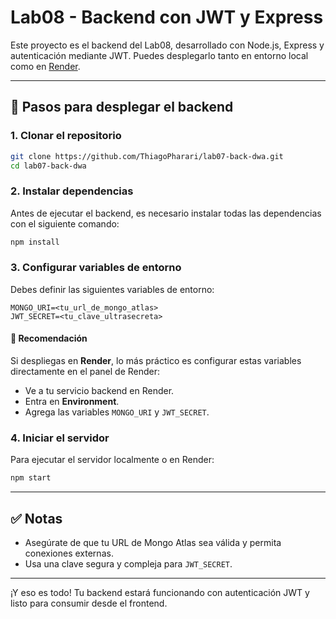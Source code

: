 # Lab08 - Backend con JWT y Express

Este proyecto es el backend del Lab08, desarrollado con Node.js, Express y autenticación mediante JWT. Puedes desplegarlo tanto en entorno local como en [Render](https://render.com).

---

## 🚀 Pasos para desplegar el backend

### 1. Clonar el repositorio

```bash
git clone https://github.com/ThiagoPharari/lab07-back-dwa.git
cd lab07-back-dwa
```

### 2. Instalar dependencias

Antes de ejecutar el backend, es necesario instalar todas las dependencias con el siguiente comando:

```bash
npm install
```

### 3. Configurar variables de entorno

Debes definir las siguientes variables de entorno:

```env
MONGO_URI=<tu_url_de_mongo_atlas>
JWT_SECRET=<tu_clave_ultrasecreta>
```

#### 🔐 Recomendación

Si despliegas en **Render**, lo más práctico es configurar estas variables directamente en el panel de Render:

* Ve a tu servicio backend en Render.
* Entra en **Environment**.
* Agrega las variables `MONGO_URI` y `JWT_SECRET`.

### 4. Iniciar el servidor

Para ejecutar el servidor localmente o en Render:

```bash
npm start
```

---

## ✅ Notas

* Asegúrate de que tu URL de Mongo Atlas sea válida y permita conexiones externas.
* Usa una clave segura y compleja para `JWT_SECRET`.

---

¡Y eso es todo! Tu backend estará funcionando con autenticación JWT y listo para consumir desde el frontend.
